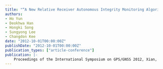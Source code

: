 ```yaml
---
title: "“A New Relative Receiver Autonomous Integrity Monitoring Algorithm for Multiple Failures"
authors:
- Ho Yun
- Deokhwa Han
- Hongki Song
- Sungyong Lee
- Changdon Kee
date: "2012-10-01T00:00:00Z"
publishDate: "2012-10-01T00:00:00Z"
publication_types: ["article-conference"]
publication: |-
    Proceedings of the International Symposium on GPS/GNSS 2012, Xian, China, Oct. 2012
---
```

